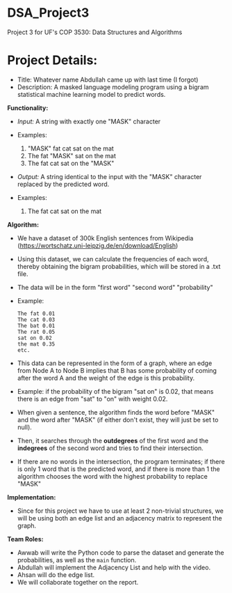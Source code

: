 # DSA_Project3
Project 3 for UF's COP 3530: Data Structures and Algorithms

# Project Details:
- Title: Whatever name Abdullah came up with last time (I forgot)
- Description: A masked language modeling program using a bigram statistical machine learning model to predict words.

**Functionality:**
- *Input:* A string with exactly one "MASK" character
- Examples:
  1. "MASK" fat cat sat on the mat
  2. The fat "MASK" sat on the mat
  3. The fat cat sat on the "MASK"

- *Output:* A string identical to the input with the "MASK" character replaced by the predicted word.
- Examples:
  1. The fat cat sat on the mat

**Algorithm:**
- We have a dataset of 300k English sentences from Wikipedia (https://wortschatz.uni-leipzig.de/en/download/English)
- Using this dataset, we can calculate the frequencies of each word, thereby obtaining the bigram probabilities, which will be stored in a .txt file.
- The data will be in the form "first word" "second word" "probability"
- Example:
  ```
  The fat 0.01
  The cat 0.03
  The bat 0.01
  The rat 0.05
  sat on 0.02
  the mat 0.35
  etc.
  ```

- This data can be represented in the form of a graph, where an edge from Node A to Node B implies that B has some probability of coming after the word A and the weight of the edge is this probability.
- Example: if the probability of the bigram "sat on" is 0.02, that means there is an edge from "sat" to "on" with weight 0.02.

- When given a sentence, the algorithm finds the word before "MASK" and the word after "MASK" (if either don't exist, they will just be set to null).
- Then, it searches through the **outdegrees** of the first word and the **indegrees** of the second word and tries to find their intersection.
- If there are no words in the intersection, the program terminates; if there is only 1 word that is the predicted word, and if there is more than 1 the algorithm chooses the word with the highest probability to replace "MASK"

**Implementation:**
- Since for this project we have to use at least 2 non-trivial structures, we will be using both an edge list and an adjacency matrix to represent the graph.

**Team Roles:**
- Awwab will write the Python code to parse the dataset and generate the probabilities, as well as the `main` function.
- Abdullah will implement the Adjacency List and help with the video.
- Ahsan will do the edge list.
- We will collaborate together on the report.
